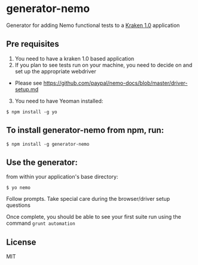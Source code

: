 # generator-nemo

Generator for adding Nemo functional tests to a [Kraken 1.0](https://github.com/krakenjs/kraken-js) application

## Pre requisites

1. You need to have a kraken 1.0 based application
2. If you plan to see tests run on your machine, you need to decide on and set up the appropriate webdriver
  * Please see https://github.com/paypal/nemo-docs/blob/master/driver-setup.md
3. You need to have Yeoman installed:
```
$ npm install -g yo
```
## To install generator-nemo from npm, run:

```
$ npm install -g generator-nemo
```

## Use the generator:

from within your application's base directory:
```
$ yo nemo
```

Follow prompts. Take special care during the browser/driver setup questions

Once complete, you should be able to see your first suite run using the command `grunt automation`

## License

MIT
